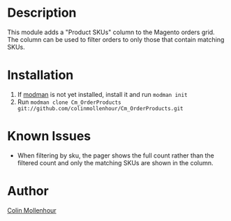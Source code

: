 # Description

This module adds a "Product SKUs" column to the Magento orders grid. The column
can be used to filter orders to only those that contain matching SKUs.

# Installation

1. If [modman](https://github.com/colinmollenhour/modman) is not yet installed, install it and run `modman init`
2. Run `modman clone Cm_OrderProducts git://github.com/colinmollenhour/Cm_OrderProducts.git`

# Known Issues

* When filtering by sku, the pager shows the full count rather than the filtered count and only the matching SKUs are shown in the column.

# Author

[Colin Mollenhour](http://colin.mollenhour.com/)